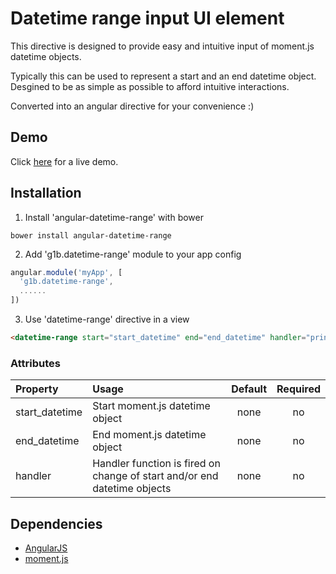 # Datetime range input UI element

This directive is designed to provide easy and intuitive input of moment.js datetime objects.

Typically this can be used to represent a start and an end datetime object.   
Desgined to be as simple as possible to afford intuitive interactions.

Converted into an angular directive for your convenience :)

## Demo
Click <a href="https://rawgit.com/g1eb/angular-datetime-range/master/" target="_blank">here</a> for a live demo.

## Installation

1) Install 'angular-datetime-range' with bower

```
bower install angular-datetime-range
```

2) Add 'g1b.datetime-range' module to your app config


```javascript
angular.module('myApp', [
  'g1b.datetime-range',
  ......
])
```

3) Use 'datetime-range' directive in a view

```html
<datetime-range start="start_datetime" end="end_datetime" handler="print(start_datetime, end_datetime)"></datetime-range>
```

### Attributes

|Property        | Usage           | Default  | Required |
|:------------- |:-------------|:-----:|:-----:|
| start_datetime | Start moment.js datetime object | none | no |
| end_datetime | End moment.js datetime object | none | no |
| handler | Handler function is fired on change of start and/or end datetime objects | none | no |

## Dependencies

* [AngularJS](https://angularjs.org/)
* [moment.js](http://momentjs.com/)
